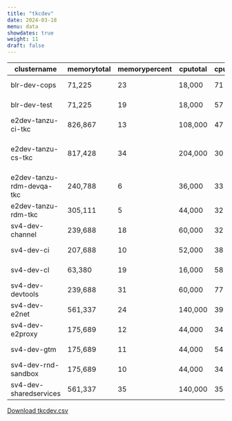 ```yaml
---
title: "tkcdev"
date: 2024-03-18
menu: data
showdates: true
weight: 11
draft: false
---
```

<!--more-->
| clustername               | memorytotal | memorypercent | cputotal | cpupercent | nodecount | health  | message                     |
| ------------------------- | ----------- | ------------- | -------- | ---------- | --------- | ------- | --------------------------- |
| blr-dev-cops              |      71,225 |            23 |   18,000 |         71 |         6 | HEALTHY | Cluster is healthy          |
| blr-dev-test              |      71,225 |            19 |   18,000 |         57 |         6 | HEALTHY | Cluster is healthy          |
| e2dev-tanzu-ci-tkc        |     826,867 |            13 |  108,000 |         47 |         9 | HEALTHY | Cluster is healthy          |
| e2dev-tanzu-cs-tkc        |     817,428 |            34 |  204,000 |         30 |        27 | WARNING | 1 node is in WARNING state. |
| e2dev-tanzu-rdm-devqa-tkc |     240,788 |             6 |   36,000 |         33 |         6 | HEALTHY | Cluster is healthy          |
| e2dev-tanzu-rdm-tkc       |     305,111 |             5 |   44,000 |         32 |         7 | HEALTHY | Cluster is healthy          |
| sv4-dev-channel           |     239,688 |            18 |   60,000 |         32 |         9 | HEALTHY | Cluster is healthy          |
| sv4-dev-ci                |     207,688 |            10 |   52,000 |         38 |         8 | HEALTHY | Cluster is healthy          |
| sv4-dev-cl                |      63,380 |            19 |   16,000 |         58 |         5 | HEALTHY | Cluster is healthy          |
| sv4-dev-devtools          |     239,688 |            31 |   60,000 |         77 |         9 | HEALTHY | Cluster is healthy          |
| sv4-dev-e2net             |     561,337 |            24 |  140,000 |         39 |        11 | HEALTHY | Cluster is healthy          |
| sv4-dev-e2proxy           |     175,689 |            12 |   44,000 |         34 |         7 | HEALTHY | Cluster is healthy          |
| sv4-dev-gtm               |     175,689 |            11 |   44,000 |         54 |         7 | HEALTHY | Cluster is healthy          |
| sv4-dev-rnd-sandbox       |     175,689 |            10 |   44,000 |         34 |         7 | HEALTHY | Cluster is healthy          |
| sv4-dev-sharedservices    |     561,337 |            35 |  140,000 |         35 |        11 | HEALTHY | Cluster is healthy          |
[Download tkcdev.csv](/csv/tkcdev.csv)
